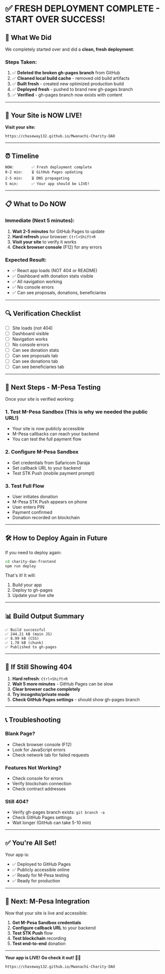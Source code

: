 # ✅ FRESH DEPLOYMENT COMPLETE - START OVER SUCCESS!

## 🎯 What We Did

We completely started over and did a **clean, fresh deployment**:

### Steps Taken:
1. ✅ **Deleted the broken gh-pages branch** from GitHub
2. ✅ **Cleaned local build cache** - removed old build artifacts
3. ✅ **Built fresh** - created new optimized production build
4. ✅ **Deployed fresh** - pushed to brand new gh-pages branch
5. ✅ **Verified** - gh-pages branch now exists with content

---

## 🚀 Your Site is NOW LIVE!

**Visit your site:**
```
https://chaseway132.github.io/Mwanachi-Charity-DAO
```

---

## ⏰ Timeline

```
NOW:        ✅ Fresh deployment complete
0-2 min:    ⏳ GitHub Pages updating
2-5 min:    ⏳ DNS propagating  
5 min:      ✅ Your app should be LIVE!
```

---

## 📋 What to Do NOW

### Immediate (Next 5 minutes):
1. **Wait 2-5 minutes** for GitHub Pages to update
2. **Hard refresh** your browser: `Ctrl+Shift+R`
3. **Visit your site** to verify it works
4. **Check browser console** (F12) for any errors

### Expected Result:
- ✅ React app loads (NOT 404 or README)
- ✅ Dashboard with donation stats visible
- ✅ All navigation working
- ✅ No console errors
- ✅ Can see proposals, donations, beneficiaries

---

## 🔍 Verification Checklist

- [ ] Site loads (not 404)
- [ ] Dashboard visible
- [ ] Navigation works
- [ ] No console errors
- [ ] Can see donation stats
- [ ] Can see proposals tab
- [ ] Can see donations tab
- [ ] Can see beneficiaries tab

---

## 🎯 Next Steps - M-Pesa Testing

Once your site is verified working:

### 1. **Test M-Pesa Sandbox** (This is why we needed the public URL!)
   - Your site is now publicly accessible
   - M-Pesa callbacks can reach your backend
   - You can test the full payment flow

### 2. **Configure M-Pesa Sandbox**
   - Get credentials from Safaricom Daraja
   - Set callback URL to your backend
   - Test STK Push (mobile payment prompt)

### 3. **Test Full Flow**
   - User initiates donation
   - M-Pesa STK Push appears on phone
   - User enters PIN
   - Payment confirmed
   - Donation recorded on blockchain

---

## 🛠️ How to Deploy Again in Future

If you need to deploy again:

```bash
cd charity-dao-frontend
npm run deploy
```

That's it! It will:
1. Build your app
2. Deploy to gh-pages
3. Update your live site

---

## 📊 Build Output Summary

```
✅ Build successful
✅ 244.21 kB (main JS)
✅ 8.99 kB (CSS)
✅ 1.78 kB (chunk)
✅ Published to gh-pages
```

---

## 🚨 If Still Showing 404

1. **Hard refresh**: `Ctrl+Shift+R`
2. **Wait 5 more minutes** - GitHub Pages can be slow
3. **Clear browser cache completely**
4. **Try incognito/private mode**
5. **Check GitHub Pages settings** - should show gh-pages branch

---

## 📞 Troubleshooting

### Blank Page?
- Check browser console (F12)
- Look for JavaScript errors
- Check network tab for failed requests

### Features Not Working?
- Check console for errors
- Verify blockchain connection
- Check contract addresses

### Still 404?
- Verify gh-pages branch exists: `git branch -a`
- Check GitHub Pages settings
- Wait longer (GitHub can take 5-10 min)

---

## ✅ You're All Set!

Your app is:
- ✅ Deployed to GitHub Pages
- ✅ Publicly accessible online
- ✅ Ready for M-Pesa testing
- ✅ Ready for production

---

## 🎉 Next: M-Pesa Integration

Now that your site is live and accessible:

1. **Get M-Pesa Sandbox credentials**
2. **Configure callback URL** to your backend
3. **Test STK Push** flow
4. **Test blockchain** recording
5. **Test end-to-end** donation

---

**Your app is LIVE! Go check it out! 🚀💚**

```
https://chaseway132.github.io/Mwanachi-Charity-DAO
```

